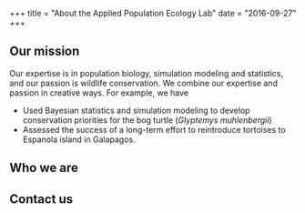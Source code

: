 +++
title = "About the Applied Population Ecology Lab"
date = "2016-09-27"
+++

## Our mission
Our expertise is in population biology, simulation modeling and statistics, and our passion is wildlife conservation. We combine our expertise and passion in creative ways. For example, we have

- Used Bayesian statistics and simulation modeling to develop conservation priorities for the bog turtle (*Glyptemys muhlenbergii*)
- Assessed the success of a long-term effort to reintroduce tortoises to Espanola island in Galapagos.

## Who we are

## Contact us
